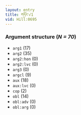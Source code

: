 ```yaml
---
layout: entry
title: གཏོང་√1
vid: Hill:0695
---
```

### Argument structure (_N = 70_)
* `arg1` (17)
* `arg2` (35)
* `arg2:hon` (0)
* `arg2:lvc` (0)
* `arg3` (0)
* `argcl` (9)
* `aux` (18)
* `aux:lvc` (0)
* `cop` (2)
* `obl` (14)
* `obl:adv` (0)
* `obl:arg` (0)
